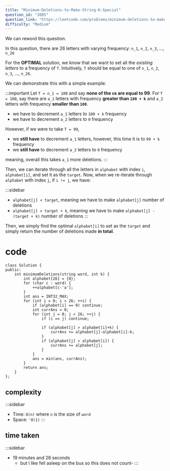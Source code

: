 ```yaml
---
title: "Minimum-Deletions-to-Make-String-K-Special"
question_id: "3085"
question_link: "https://leetcode.com/problems/minimum-deletions-to-make-string-k-special/"
difficulty: "Medium"
---
```


We can reword this question.

In this question, there are 26 letters with varying frequency: `n_1`, `n_2`, `n_3`, ..., `n_26`

For the **OPTIMAL** solution, we know that we want to set all the *existing letters* to a frequency of `T`.
Intuitively, `T` should be equal to one of `n_1`, `n_2`, `n_3`, ..., `n_26`.

We can demonstrate this with a simple example:

:::important
Let `T = n_1 = 100` and say **none of the `n`s are equal to 99**.
For `T = 100`, say there are `a_1` letters with frequency **greater than `100 + k`** and `a_2` letters with frequency **smaller than `100`**.

- we have to decrement `a_1` letters to `100 + k` frequency
- we have to decrement `a_2` letters to `0` frequency

However, if we were to take `T = 99`,

- we **still have** to decrement `a_1` letters, however, this time it is to `99 + k` frequency
- we **still have** to decrement `a_2` letters to `0` frequency

meaning, overall this takes `a_1` more deletions.
:::

Then, we can iterate through all the letters in `alphabet` with index `i`, `alphabet[i]`, and set it as the `target`.
Now, when we re-iterate through `alphabet` with index `j`, if `i != j`, we have:

:::sidebar
- `alphabet[j] < target`, meaning we have to make `alphabet[j]` number of deletions
- `alphabet[j] > target + k`, meaning we have to make `alphabet[j] - (target + k)` number of deletions 
:::

Then, we simply find the optimal `alphabet[i]` to set as the `target` and simply return the number of deletions made **in total**.

# cod<span>e</span>

```{.cpp}
class Solution {
public:
    int minimumDeletions(string word, int k) {
        int alphabet[26] = {0};
        for (char c : word) {
            ++alphabet[c-'a'];
        }
        int ans = INT32_MAX;
        for (int i = 0; i < 26; ++i) {
            if (alphabet[i] == 0) continue;
            int currAns = 0;
            for (int j = 0; j < 26; ++j) {
                if (i == j) continue;
                
                if (alphabet[j] > alphabet[i]+k) {
                    currAns += alphabet[j]-alphabet[i]-k;
                }
                if (alphabet[j] < alphabet[i]) {
                    currAns += alphabet[j];
                }
            }
            ans = min(ans, currAns);
        }
        return ans;
    }
};
```

## complexit<span>y</span>

:::sidebar
- Time: `O(n)` where `n` is the size of `word`
- Space: `'O(1)`
:::

## time take<span>n</span>

:::sidebar
- 19 minutes and 28 seconds
    - but I like fell asleep on the bus so this does not count-
:::
